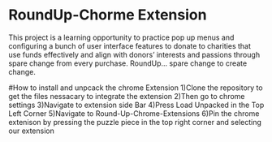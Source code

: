 # RoundUp-Chorme Extension
This project is a learning opportunity to practice pop up menus and configuring a bunch of user interface features to donate to charities that use funds effectively and align with donors’ interests and passions through spare change from every purchase. RoundUp… spare change to create change.


#How to install and unpcack the chrome Extension
1)Clone the repository to get the files nessacary to integrate the extension
2)Then go to chrome settings
3)Navigate to extension side Bar
4)Press Load Unpacked in the Top Left Corner
5)Navigate to Round-Up-Chrome-Extensions
6)Pin the chrome extenison by pressing the puzzle piece in the top right corner and selecting our extension
